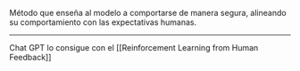 Método que enseña al modelo a comportarse de manera segura, alineando su comportamiento con las expectativas humanas.
***
Chat GPT lo consigue con el [[Reinforcement Learning from Human Feedback]]